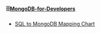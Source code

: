 #### 🗄️[MongoDB-for-Developers](https://university.mongodb.com/courses/M101P/abou)

- [SQL to MongoDB Mapping Chart](https://gist.github.com/aponxi/4380516)
